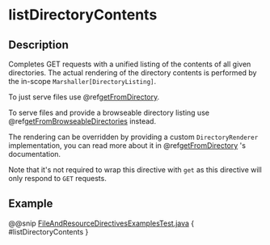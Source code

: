 <a id="listdirectorycontents-java"></a>
# listDirectoryContents

## Description

Completes GET requests with a unified listing of the contents of all given directories. The actual rendering of the
directory contents is performed by the in-scope `Marshaller[DirectoryListing]`.

To just serve files use @ref[getFromDirectory](getFromDirectory.md#getfromdirectory-java).

To serve files and provide a browseable directory listing use @ref[getFromBrowseableDirectories](getFromBrowseableDirectories.md#getfrombrowseabledirectories-java) instead.

The rendering can be overridden by providing a custom `DirectoryRenderer` implementation, you can read more about it in
@ref[getFromDirectory](getFromDirectory.md#getfromdirectory-java) 's documentation.

Note that it's not required to wrap this directive with `get` as this directive will only respond to `GET` requests.

## Example

@@snip [FileAndResourceDirectivesExamplesTest.java](../../../../../../../test/java/docs/http/javadsl/server/directives/FileAndResourceDirectivesExamplesTest.java) { #listDirectoryContents }